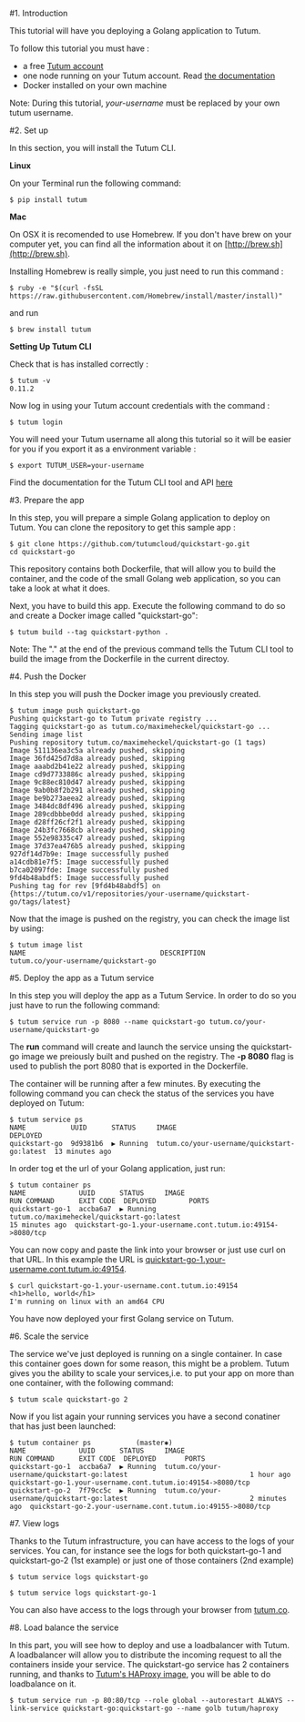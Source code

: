 #1. Introduction

This tutorial will have you deploying a Golang application to Tutum.

To follow this tutorial you must have :

- a free [Tutum account](https://dashboard.tutum.co/accounts/register/)
- one node running on your Tutum account. Read [the documentation](https://support.tutum.co/support/solutions/articles/5000523221-your-first-node)
- Docker installed on your own machine


Note: During this tutorial, *your-username* must be replaced by your own tutum username.

#2. Set up

In this section, you will install the Tutum CLI.

**Linux**

On your Terminal run the following command:

	$ pip install tutum
	
**Mac**

On OSX it is recomended to use Homebrew. If you don't have brew on your computer yet, you can find all the information about it on [http://brew.sh](http://brew.sh).

Installing Homebrew is really simple, you just need to run this command :

	$ ruby -e "$(curl -fsSL https://raw.githubusercontent.com/Homebrew/install/master/install)"

and run 

	$ brew install tutum

**Setting Up Tutum CLI**

Check that is has installed correctly :

	$ tutum -v
	0.11.2
	
Now log in using your Tutum account credentials with the command :

	$ tutum login

You will need your Tutum username all along this tutorial so it will be easier for you if you export it as a environment variable :

	$ export TUTUM_USER=your-username
	
Find the documentation for the Tutum CLI tool and API [here](https://docs.tutum.co/v2/api/?shell)


#3. Prepare the app

In this step, you will prepare a simple Golang application to deploy on Tutum. You can clone the repository to get this sample app :

	$ git clone https://github.com/tutumcloud/quickstart-go.git
	cd quickstart-go
	
This repository contains both Dockerfile, that will allow you to build the container, and the code of the small Golang web application, so you can take a look at what it does.

Next, you have to build this app. Execute the following command to do so and create a Docker image called "quickstart-go":

	$ tutum build --tag quickstart-python .
	
Note: The "." at the end of the previous command tells the Tutum CLI tool to build the image from the Dockerfile in the current directoy.

#4. Push the Docker

In this step you will push the Docker image you previously created. 

	$ tutum image push quickstart-go
	Pushing quickstart-go to Tutum private registry ...
	Tagging quickstart-go as tutum.co/maximeheckel/quickstart-go ...
	Sending image list
	Pushing repository tutum.co/maximeheckel/quickstart-go (1 tags)
	Image 511136ea3c5a already pushed, skipping
	Image 36fd425d7d8a already pushed, skipping
	Image aaabd2b41e22 already pushed, skipping
	Image cd9d7733886c already pushed, skipping
	Image 9c88ec810d47 already pushed, skipping
	Image 9ab0b8f2b291 already pushed, skipping
	Image be9b273aeea2 already pushed, skipping
	Image 3484dc8df496 already pushed, skipping
	Image 289cdbbbe0dd already pushed, skipping
	Image d28ff26cf2f1 already pushed, skipping
	Image 24b3fc7668cb already pushed, skipping
	Image 552e98335c47 already pushed, skipping
	Image 37d37ea476b5 already pushed, skipping
	927df14d7b9e: Image successfully pushed
	a14cdb81e7f5: Image successfully pushed
	b7ca02097fde: Image successfully pushed
	9fd4b48abdf5: Image successfully pushed
	Pushing tag for rev [9fd4b48abdf5] on {https://tutum.co/v1/repositories/your-username/quickstart-go/tags/latest}

Now that the image is pushed on the registry, you can check the image list by using:

	$ tutum image list
	NAME                                 DESCRIPTION
	tutum.co/your-username/quickstart-go
	
#5. Deploy the app as a Tutum service

In this step you will deploy the app as a Tutum Service. In order to do so you just have to run the following command:

	$ tutum service run -p 8080 --name quickstart-go tutum.co/your-username/quickstart-go

The **run** command will create and launch the service unsing the quickstart-go image we preiously built and pushed on the registry.
The **-p 8080** flag is used to publish the port 8080 that is exported in the Dockerfile.

The container will be running after a few minutes. By executing the following command you can check the status of the services you have deployed on Tutum:

	$ tutum service ps
	NAME           UUID      STATUS     IMAGE                             DEPLOYED
	quickstart-go  9d9381b6  ▶ Running  tutum.co/your-username/quickstart-go:latest  13 minutes ago
	
	
In order tog et the url of your Golang application, just run:

	$ tutum container ps
	NAME             UUID      STATUS     IMAGE                                       RUN COMMAND      EXIT CODE  DEPLOYED        PORTS
	quickstart-go-1  accba6a7  ▶ Running  tutum.co/maximeheckel/quickstart-go:latest                              15 minutes ago  quickstart-go-1.your-username.cont.tutum.io:49154->8080/tcp
	
You can now copy and paste the link into your browser or just use curl 
on that URL. In this example the URL is [quickstart-go-1.your-username.cont.tutum.io:49154]().

	$ curl quickstart-go-1.your-username.cont.tutum.io:49154
	<h1>hello, world</h1>
	I'm running on linux with an amd64 CPU
	
You have now deployed your first Golang service on Tutum.

#6. Scale the service

The service we've just deployed is running on a single container. In case this container goes down for some reason, this might be a problem. Tutum gives you the ability to scale your services,i.e. to put your app on more than one container, with the following command:

	$ tutum scale quickstart-go 2
	
Now if you list again your running services you have a second conatiner that has just been launched:

	$ tutum container ps           (master✱)
	NAME             UUID      STATUS     IMAGE                                       RUN COMMAND      EXIT CODE  DEPLOYED       PORTS
	quickstart-go-1  accba6a7  ▶ Running  tutum.co/your-username/quickstart-go:latest                              1 hour ago     quickstart-go-1.your-username.cont.tutum.io:49154->8080/tcp
	quickstart-go-2  7f79cc5c  ▶ Running  tutum.co/your-username/quickstart-go:latest                              2 minutes ago  quickstart-go-2.your-username.cont.tutum.io:49155->8080/tcp
	
#7. View logs

Thanks to the Tutum infrastructure, you can have access to the logs of your services. You can, for instance see the logs for both quickstart-go-1 and quickstart-go-2 (1st example) or just one of those containers (2nd example)

	$ tutum service logs quickstart-go
	
	$ tutum service logs quickstart-go-1
	
You can also have access to the logs through your browser from [tutum.co](tutum.co).

#8. Load balance the service

In this part, you will see how to deploy and use a loadbalancer with Tutum. A loadbalancer will allow you to distribute the incoming request to all the containers inside your service.
The quickstart-go service has 2 containers running, and thanks to [Tutum's HAProxy image](https://github.com/tutumcloud/tutum-docker-clusterproxy), you will be able to do loadbalance on it.

	$ tutum service run -p 80:80/tcp --role global --autorestart ALWAYS --link-service quickstart-go:quickstart-go --name golb tutum/haproxy

